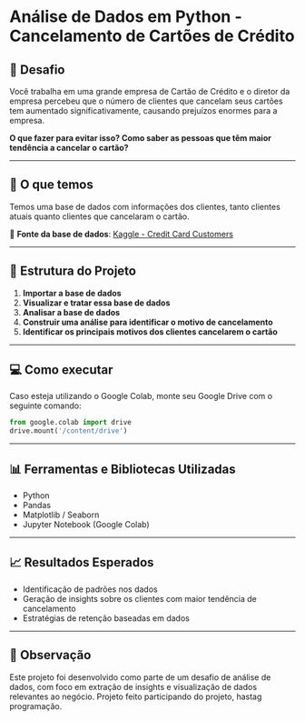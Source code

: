 # Análise de Dados em Python - Cancelamento de Cartões de Crédito

## 🧠 Desafio

Você trabalha em uma grande empresa de Cartão de Crédito e o diretor da empresa percebeu que o número de clientes que cancelam seus cartões tem aumentado significativamente, causando prejuízos enormes para a empresa.

**O que fazer para evitar isso? Como saber as pessoas que têm maior tendência a cancelar o cartão?**

---

## 📁 O que temos

Temos uma base de dados com informações dos clientes, tanto clientes atuais quanto clientes que cancelaram o cartão.

📎 **Fonte da base de dados**: [Kaggle - Credit Card Customers](https://www.kaggle.com/sakshigoyal7/credit-card-customers)

---

## 🔧 Estrutura do Projeto

1. **Importar a base de dados**
2. **Visualizar e tratar essa base de dados**
3. **Analisar a base de dados**
4. **Construir uma análise para identificar o motivo de cancelamento**
5. **Identificar os principais motivos dos clientes cancelarem o cartão**

---

## 💻 Como executar

Caso esteja utilizando o Google Colab, monte seu Google Drive com o seguinte comando:

```python
from google.colab import drive
drive.mount('/content/drive')
```

---

## 📊 Ferramentas e Bibliotecas Utilizadas

- Python
- Pandas
- Matplotlib / Seaborn
- Jupyter Notebook (Google Colab)

---

## 📈 Resultados Esperados

- Identificação de padrões nos dados
- Geração de insights sobre os clientes com maior tendência de cancelamento
- Estratégias de retenção baseadas em dados

---

## 📌 Observação

Este projeto foi desenvolvido como parte de um desafio de análise de dados, com foco em extração de insights e visualização de dados relevantes ao negócio.
Projeto feito participando do projeto, hastag programação.
